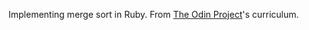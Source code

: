Implementing merge sort in Ruby. From [The Odin Project](https://www.theodinproject.com/lessons/recursion)'s curriculum.